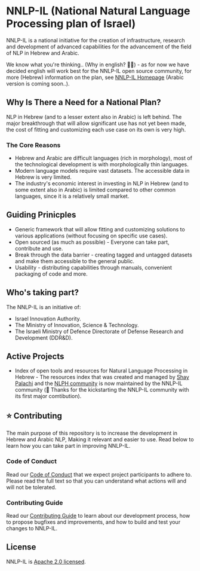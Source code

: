 # NNLP-IL (National Natural Language Processing plan of Israel)

NNLP-IL is a national initiative for the creation of infrastructure, research and development of advanced capabilities for the advancement of the field of NLP in Hebrew and Arabic.

We know what you're thinking.. (Why in english? :woman_facepalming:) - as for now we have decided english will work best for the NNLP-IL open source community, for more (Hebrew) information on the plan, see [NNLP-IL Homepage](https://www.nationalplanil.ai/) (Arabic version is coming soon..).


## Why Is There a Need for a National Plan?
NLP in Hebrew (and to a lesser extent also in Arabic) is left behind. The major breakthrough that will allow significant use has not yet been made, the cost of fitting and customizing each use case on its own is very high.

### The Core Reasons
* Hebrew and Arabic are difficult languages (rich in morphology), most of the technological development is with morphologically thin languages.
* Modern language models require vast datasets. The accessible data in Hebrew is very limited.
* The industry's economic interest in investing in NLP in Hebrew (and to some extent also in Arabic) is limited compared to other common languages, since it is a relatively small market.

## Guiding Prinicples
* Generic framework that will allow fitting and customizing solutions to various applications (without focusing on specific use cases).
* Open sourced (as much as possible) - Everyone can take part, contribute and use.
* Break through the data barrier - creating tagged and untagged datasets and make them accessible to the general public.
* Usability - distributing capabilities through manuals, convenient packaging of code and more.

## Who's taking part?
The NNLP-IL is an initiative of:
* Israel Innovation Authority.
* The Ministry of Innovation, Science & Technology.
* The Israeli Ministry of Defence Directorate of Defense Research and Development (DDR&D).

## Active Projects
* Index of open tools and resources for Natural Language Processing in Hebrew - The resources index that was created and managed by [Shay Palachi](https://github.com/shaypal5) and the [NLPH community](https://github.com/NLPH/NLPH) is now maintained by the NNLP-IL community (:pray: Thanks for the kickstarting the NNLP-IL community with its first major comtibution).

## :star: Contributing
The main purpose of this repository is to increase the development in Hebrew and Arabic NLP, Making it relevant and easier to use. Read below to learn how you can take part in improving NNLP-IL.

### Code of Conduct

Read our [Code of Conduct](https://github.com/NNLP-IL/Standards/blob/main/CODE_OF_CONDUCT.md) that we expect project participants to adhere to. Please read the full text so that you can understand what actions will and will not be tolerated.

### Contributing Guide

Read our [Contributing Guide](https://github.com/NNLP-IL/Standards/blob/main/CONTRIBUTING.md) to learn about our development process, how to propose bugfixes and improvements, and how to build and test your changes to NNLP-IL.


## License

NNLP-IL is [Apache 2.0 licensed](./LICENSE.md).
